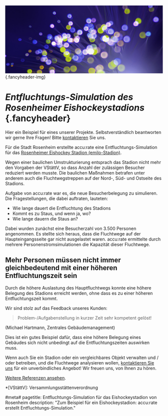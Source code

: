 ![](/img/accurate-bild-3.jpg) {.fancyheader-img}
# *Entfluchtungs-Simulation des Rosenheimer Eishockeystadions* {.fancyheader}

Hier ein Beispiel für eines unserer Projekte.
Selbstverständlich beantworten wir gerne Ihre Fragen!
Bitte [kontaktieren](kontakt) Sie uns.

Für die Stadt Rosenheim erstellte accu:rate eine Entfluchtungs-Simulation für das [Rosenheimer Eishockey Stadion (emilo-Stadion)](https://de.wikipedia.org/wiki/Emilo-Stadion).

Wegen einer baulichen Umstrukturierung entsprach das Stadion nicht mehr den Vorgaben der VStättV, so dass Anzahl der zulässigen Besucher reduziert werden musste.
Die baulichen Maßnahmen betrafen unter anderem auch die Fluchtwegstreppen auf der Nord-, Süd- und Ostseite des Stadions. 

Aufgabe von accu:rate war es, die neue Besucherbelegung zu simulieren.
Die Fragestellungen, die dabei auftraten, lauteten: 

* Wie lange dauert die Entfluchtung des Stadions
* Kommt es zu Staus, und wenn ja, wo?
* Wie lange dauern die Staus an?

Dabei wurden zunächst eine Besucherzahl von 3.500 Personen angenommen. 
Es stellte sich heraus, dass die Fluchtwege auf der Haupteingangsseite gar nicht ausgelastet waren. 
accu:rate ermittelte durch mehrere Personenstromsimulationen die Kapazität dieser Fluchtwege.

## Mehr Personen müssen nicht immer gleichbedeutend mit einer höheren Entfluchtungszeit sein

Durch die höhere Auslastung des Hauptfluchtwegs konnte eine höhere Belegung des Stadions erreicht werden, ohne dass es zu einer höheren Entfluchtungszeit kommt.

Wir sind stolz auf das Feedback unseres Kunden:
> Problem-/Aufgabenstellung in kurzer Zeit sehr kompetent gelöst!

(Michael Hartmann, Zentrales Gebäudemanagement)

Dies ist ein gutes Beispiel dafür, dass eine höhere Belegung eines Gebäudes sich nicht unbedingt auf die Entfluchtungszeiten auswirken muss.

Wenn auch Sie ein Stadion oder ein vergleichbares Objekt verwalten und / oder betreiben, und die Fluchtwege analysieren wollen, [kontaktieren Sie uns](kontakt) für ein unverbindliches Angebot! Wir freuen uns, von Ihnen zu hören.

[Weitere Referenzen ansehen](referenzen).

<!-- Abkürzungen: -->

*[VStättV]: Versammlungsstättenverordnung

#meta#
pagetitle: Entfluchtungs-Simulation für das Eishockeystadion von Rosenheim
description: "Zum Beispiel für ein Eishockeystadion: accu:rate erstellt Entfluchtungs-Simulation."

